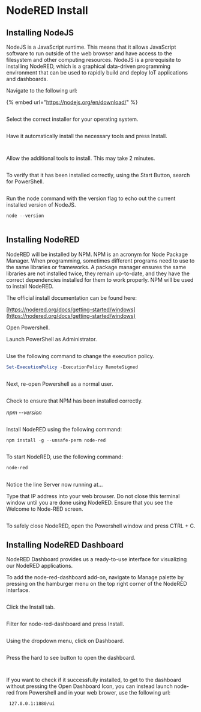 # NodeRED Install

## Installing NodeJS

NodeJS is a JavaScript runtime. This means that it allows JavaScript software to run outside of the web browser and have access to the filesystem and other computing resources. NodeJS is a prerequisite to installing NodeRED, which is a graphical data-driven programming environment that can be used to rapidly build and deploy IoT applications and dashboards.

Navigate to the following url:

{% embed url="https://nodejs.org/en/download/" %}

<figure><img src="../.gitbook/assets/image (13).png" alt=""><figcaption></figcaption></figure>

Select the correct installer for your operating system.

<figure><img src="../.gitbook/assets/image (16).png" alt=""><figcaption></figcaption></figure>

Have it automatically install the necessary tools and press Install.

&#x20;

<div>

<figure><img src="../.gitbook/assets/image (6) (2).png" alt=""><figcaption></figcaption></figure>

 

<figure><img src="../.gitbook/assets/image (12).png" alt=""><figcaption></figcaption></figure>

</div>

Allow the additional tools to install. This may take 2 minutes.

<figure><img src="../.gitbook/assets/image (14).png" alt=""><figcaption></figcaption></figure>

To verify that it has been installed correctly, using the Start Button, search for PowerShell.

<figure><img src="../.gitbook/assets/image (11) (1).png" alt=""><figcaption></figcaption></figure>

Run the node command with the version flag to echo out the current installed version of NodeJS.

```powershell
node --version
```

<figure><img src="../.gitbook/assets/image (18).png" alt=""><figcaption></figcaption></figure>

## Installing NodeRED

NodeRED will be installed by NPM. NPM is an acronym for Node Package Manager. When programming, sometimes different programs need to use to the same libraries or frameworks. A package manager ensures the same libraries are not installed twice, they remain up-to-date, and they have the correct dependencies installed for them to work properly. NPM will be used to install NodeRED.

The official install documentation can be found here:

[https://nodered.org/docs/getting-started/windows](https://nodered.org/docs/getting-started/windows)

&#x20;

Open Powershell.

Launch PowerShell as Administrator.

<figure><img src="../.gitbook/assets/image (5).png" alt=""><figcaption></figcaption></figure>

Use the following command to change the execution policy.

```powershell
Set-ExecutionPolicy -ExecutionPolicy RemoteSigned    
```

<figure><img src="../.gitbook/assets/image (1) (3).png" alt=""><figcaption></figcaption></figure>

Next, re-open Powershell as a normal user.

<figure><img src="../.gitbook/assets/image (6) (1).png" alt=""><figcaption></figcaption></figure>

Check to ensure that NPM has been installed correctly.

_npm --version_

<figure><img src="../.gitbook/assets/image (1).png" alt=""><figcaption></figcaption></figure>

Install NodeRED using the following command:

```powershell
npm install -g --unsafe-perm node-red
```

<figure><img src="../.gitbook/assets/image (8) (1).png" alt=""><figcaption></figcaption></figure>

To start NodeRED, use the following command:

```powershell
node-red
```

<figure><img src="../.gitbook/assets/image (7).png" alt=""><figcaption></figcaption></figure>

Notice the line Server now running at…

Type that IP address into your web browser. Do not close this terminal window until you are done using NodeRED. Ensure that you see the Welcome to Node-RED screen.

<figure><img src="../.gitbook/assets/image (9).png" alt=""><figcaption></figcaption></figure>

To safely close NodeRED, open the Powershell window and press CTRL + C.



## Installing NodeRED Dashboard

NodeRED Dashboard provides us a ready-to-use interface for visualizing our NodeRED applications.

To add the node-red-dashboard add-on, navigate to Manage palette by pressing on the hamburger menu on the top right corner of the NodeRED interface.

<figure><img src="../.gitbook/assets/image (15).png" alt=""><figcaption></figcaption></figure>

Click the Install tab.

<figure><img src="../.gitbook/assets/image (11).png" alt=""><figcaption></figcaption></figure>

Filter for node-red-dashboard and press Install.

<figure><img src="../.gitbook/assets/image.png" alt=""><figcaption></figcaption></figure>

Using the dropdown menu, click on Dashboard.

<figure><img src="../.gitbook/assets/image (8).png" alt=""><figcaption></figcaption></figure>

Press the hard to see button to open the dashboard.

<div>

<figure><img src="../.gitbook/assets/image (4).png" alt=""><figcaption></figcaption></figure>

 

<figure><img src="../.gitbook/assets/image (17).png" alt=""><figcaption></figcaption></figure>

</div>

If you want to check if it successfully installed, to get to the dashboard without pressing the Open Dashboard Icon, you can instead launch node-red from Powershell and in your web brower, use the following url:

```
 127.0.0.1:1880/ui
```

<figure><img src="../.gitbook/assets/image (3).png" alt=""><figcaption></figcaption></figure>

